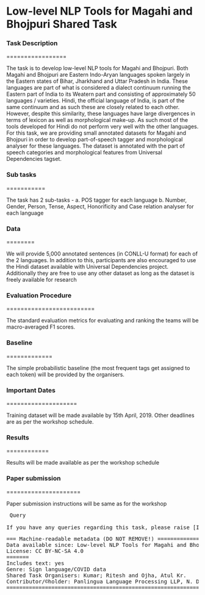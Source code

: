 # Low-level NLP Tools for Magahi and Bhojpuri Shared Task

### Task Description
=================

The task is to develop low-level NLP tools for Magahi and Bhojpuri. Both Magahi and Bhojpuri are Eastern Indo-Aryan languages spoken largely in the Eastern states of Bihar, Jharkhand and Uttar Pradesh in India. These languages are part of what is considered a dialect continuum running the Eastern part of India to its Weatern part and consisting of approximately 50 languages / varieties. Hindi, the official language of India, is part of the same continuum and as such these are closely related to each other. However, despite this similarity, these languages have large divergences in terms of lexicon as well as morphological make-up. As such most of the tools developed for Hindi do not perform very well with the other languages. For this task, we are providing small annotated datasets for Magahi and Bhojpuri in order to develop part-of-speech tagger and morphological analyser for these languages. The dataset is annotated with the part of speech categories and morphological features from Universal Dependencies tagset.

### Sub tasks
===========

The task has 2 sub-tasks -
a. POS tagger for each language
b. Number, Gender, Person, Tense, Aspect, Honorificity and Case relation analyser for each language

### Data
========

We will provide 5,000 annotated sentences (in CONLL-U format) for each of the 2 languages. In addition to this, participants are also encouraged to use the Hindi dataset available with Universal Dependencies project. Additionally they are free to use any other dataset as long as the dataset is freely available for research


### Evaluation Procedure
=========================

The standard evaluation metrics for evaluating and ranking the teams will be macro-averaged F1 scores.


### Baseline
=============

The simple probabilistic baseline (the most frequent tags get assigned to each token) will be provided by the organisers.


### Important Dates
====================

Training dataset will be made available by 15th April, 2019. Other deadlines are as per the workshop schedule.


### Results
============

Results will be made available as per the workshop schedule


### Paper submission
=====================

Paper submission instructions will be same as for the workshop

<pre>
 Query

If you have any queries regarding this task, please raise [Issue](https://github.com/shashwatup9k/nsurl-2019/issues).
</pre>

<pre>
=== Machine-readable metadata (DO NOT REMOVE!) =====================================================
Data available since: Low-level NLP Tools for Magahi and Bhojpuri Shared Task-2019
License: CC BY-NC-SA 4.0
=======
Includes text: yes
Genre: Sign language/COVID data
Shared Task Organisers: Kumar; Ritesh and Ojha, Atul Kr.
Contributor/&copy;holder: Panlingua Language Processing LLP, N. Delhi, India and KMI-Linguistics, Dr. Bhimrao Ambedkar University, Agra
=======================================================================================================
</pre>
